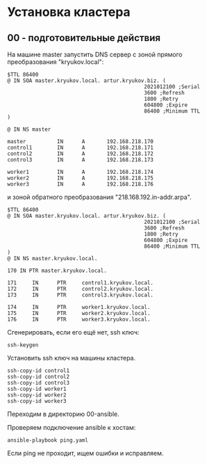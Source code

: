 # Установка кластера

## 00 - подготовительные действия

На машине master запустить DNS сервер с зоной прямого преобразования "kryukov.local":

    $TTL 86400
    @ IN SOA master.kryukov.local. artur.kryukov.biz. (
                                                2021012100 ;Serial
                                                3600 ;Refresh
                                                1800 ;Retry
                                                604800 ;Expire
                                                86400 ;Minimum TTL
    )
    
    @ IN NS master
    
    master          IN      A       192.168.218.170
    control1        IN      A       192.168.218.171
    control2        IN      A       192.168.218.172
    control3        IN      A       192.168.218.173
    
    worker1         IN      A       192.168.218.174
    worker2         IN      A       192.168.218.175
    worker3         IN      A       192.168.218.176

и зоной обратного преобразования "218.168.192.in-addr.arpa".

    $TTL 86400
    @ IN SOA master.kryukov.local. artur.kryukov.biz. (
                                                2021012100 ;Serial
                                                3600 ;Refresh
                                                1800 ;Retry
                                                604800 ;Expire
                                                86400 ;Minimum TTL
    )
    @ IN NS master.kryukov.local.
    
    170 IN PTR master.kryukov.local.
    
    171     IN      PTR     control1.kryukov.local.
    172     IN      PTR     control2.kryukov.local.
    173     IN      PTR     control3.kryukov.local.
    
    174     IN      PTR     worker1.kryukov.local.
    175     IN      PTR     worker2.kryukov.local.
    176     IN      PTR     worker3.kryukov.local.

Сгенерировать, если его ещё нет, ssh ключ:

    ssh-keygen

Установить ssh ключ на машины кластера.

    ssh-copy-id control1
    ssh-copy-id control2
    ssh-copy-id control3
    ssh-copy-id worker1
    ssh-copy-id worker2
    ssh-copy-id worker3

Переходим в директорию 00-ansible.

Проверяем подключение ansible к хостам:

    ansible-playbook ping.yaml

Если ping не проходит, ищем ошибки и исправляем.